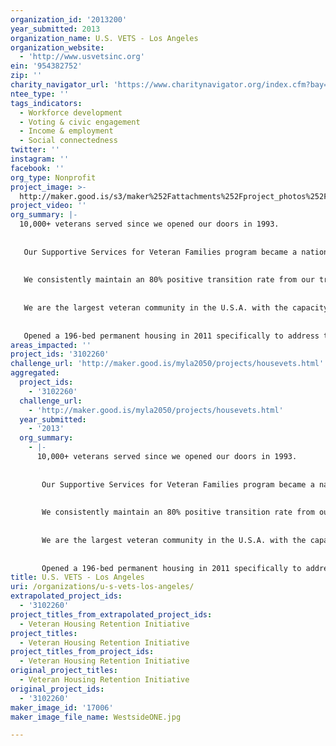 ```yaml
---
organization_id: '2013200'
year_submitted: 2013
organization_name: U.S. VETS - Los Angeles
organization_website:
  - 'http://www.usvetsinc.org'
ein: '954382752'
zip: ''
charity_navigator_url: 'https://www.charitynavigator.org/index.cfm?bay=search.profile&ein=954382752'
ntee_type: ''
tags_indicators:
  - Workforce development
  - Voting & civic engagement
  - Income & employment
  - Social connectedness
twitter: ''
instagram: ''
facebook: ''
org_type: Nonprofit
project_image: >-
  http://maker.good.is/s3/maker%252Fattachments%252Fproject_photos%252Fimages%252F17006%252Fdisplay%252FWestsideONE.jpg=c570x385
project_video: ''
org_summary: |-
  10,000+ veterans served since we opened our doors in 1993.
   
   
   Our Supportive Services for Veteran Families program became a national model within its first year of operation in 2012.
   
   
   We consistently maintain an 80% positive transition rate from our transitional programs and a 75% sobriety rate. 
   
   
   We are the largest veteran community in the U.S.A. with the capacity to house 660 veterans.
   
   
   Opened a 196-bed permanent housing in 2011 specifically to address the need for affordable housing for low and very-low income veterans
areas_impacted: ''
project_ids: '3102260'
challenge_url: 'http://maker.good.is/myla2050/projects/housevets.html'
aggregated:
  project_ids:
    - '3102260'
  challenge_url:
    - 'http://maker.good.is/myla2050/projects/housevets.html'
  year_submitted:
    - '2013'
  org_summary:
    - |-
      10,000+ veterans served since we opened our doors in 1993.
       
       
       Our Supportive Services for Veteran Families program became a national model within its first year of operation in 2012.
       
       
       We consistently maintain an 80% positive transition rate from our transitional programs and a 75% sobriety rate. 
       
       
       We are the largest veteran community in the U.S.A. with the capacity to house 660 veterans.
       
       
       Opened a 196-bed permanent housing in 2011 specifically to address the need for affordable housing for low and very-low income veterans
title: U.S. VETS - Los Angeles
uri: /organizations/u-s-vets-los-angeles/
extrapolated_project_ids:
  - '3102260'
project_titles_from_extrapolated_project_ids:
  - Veteran Housing Retention Initiative
project_titles:
  - Veteran Housing Retention Initiative
project_titles_from_project_ids:
  - Veteran Housing Retention Initiative
original_project_titles:
  - Veteran Housing Retention Initiative
original_project_ids:
  - '3102260'
maker_image_id: '17006'
maker_image_file_name: WestsideONE.jpg

---
```

